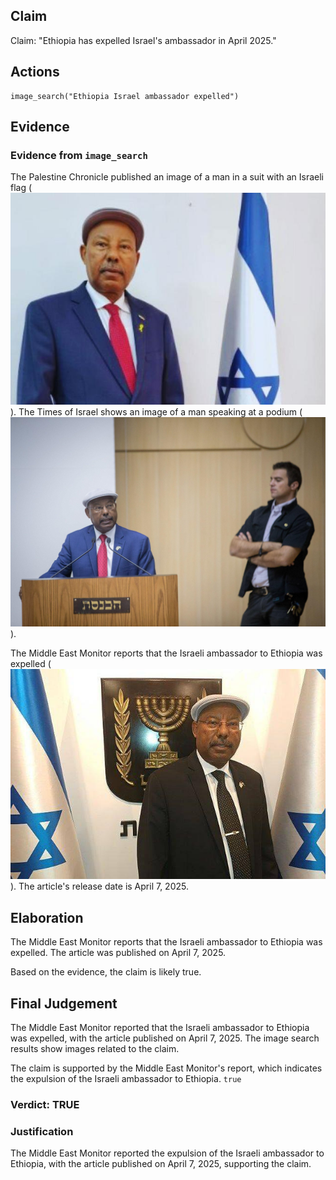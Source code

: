 ## Claim
Claim: "Ethiopia has expelled Israel's ambassador in April 2025."

## Actions
```
image_search("Ethiopia Israel ambassador expelled")
```

## Evidence
### Evidence from `image_search`
The Palestine Chronicle published an image of a man in a suit with an Israeli flag (![image 7502](media/2025-08-29_21-55-1756504535-987181.jpg)). The Times of Israel shows an image of a man speaking at a podium (![image 7503](media/2025-08-29_21-55-1756504536-233757.jpg)).

The Middle East Monitor reports that the Israeli ambassador to Ethiopia was expelled (![image 7504](media/2025-08-29_21-55-1756504536-419131.jpg)). The article's release date is April 7, 2025.


## Elaboration
The Middle East Monitor reports that the Israeli ambassador to Ethiopia was expelled. The article was published on April 7, 2025.

Based on the evidence, the claim is likely true.


## Final Judgement
The Middle East Monitor reported that the Israeli ambassador to Ethiopia was expelled, with the article published on April 7, 2025. The image search results show images related to the claim.

The claim is supported by the Middle East Monitor's report, which indicates the expulsion of the Israeli ambassador to Ethiopia. `true`


### Verdict: TRUE

### Justification
The Middle East Monitor reported the expulsion of the Israeli ambassador to Ethiopia, with the article published on April 7, 2025, supporting the claim.
